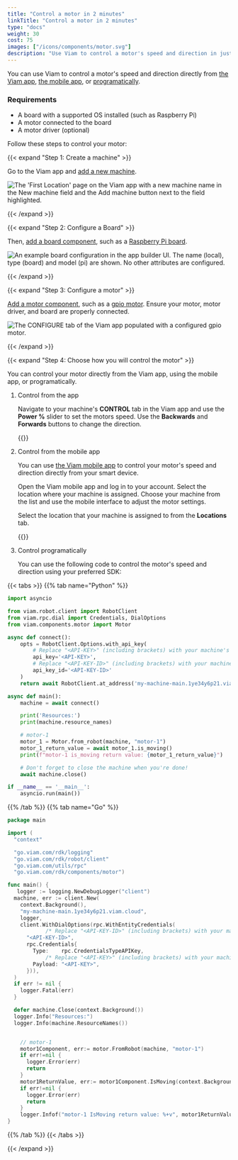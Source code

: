 ```yaml
---
title: "Control a motor in 2 minutes"
linkTitle: "Control a motor in 2 minutes"
type: "docs"
weight: 30
cost: 75
images: ["/icons/components/motor.svg"]
description: "Use Viam to control a motor's speed and direction in just a few steps."
---
```


You can use Viam to control a motor's speed and direction directly from [the Viam app](https://app.viam.com/), [the mobile app](/fleet/#the-viam-mobile-app), or [programatically](https://docs.viam.com/build/program/).

### Requirements

- A board with a supported OS installed (such as Raspberry Pi)
- A motor connected to the board
- A motor driver (optional)

Follow these steps to control your motor:

{{< expand "Step 1: Create a machine" >}}

Go to the Viam app and [add a new machine](/cloud/machines/#add-a-new-machine).

![The 'First Location' page on the Viam app with a new machine name in the New machine field and the Add machine button next to the field highlighted.](/fleet/app-usage/create-machine.png)

{{< /expand >}}

{{< expand "Step 2: Configure a Board" >}}

Then, [add a board component](/components/board/), such as a [Raspberry Pi board](/components/board/pi/).

![An example board configuration in the app builder UI. The name (local), type (board) and model (pi) are shown. No other attributes are configured.](/components/board/pi-ui-config.png)

{{< /expand >}}

{{< expand "Step 3: Configure a motor" >}}

[Add a motor component](/components/motor/), such as a [gpio motor](/components/motor/gpio/).
Ensure your motor, motor driver, and board are properly connected.

![The CONFIGURE tab of the Viam app populated with a configured gpio motor.](/components/motor/gpio-config-ui.png)

{{< /expand >}}

{{< expand "Step 4: Choose how you will control the motor" >}}

You can control your motor directly from the Viam app, using the mobile app, or programatically.

1. Control from the app

   Navigate to your machine's **CONTROL** tab in the Viam app and use the **Power %** slider to set the motors speed.
   Use the **Backwards** and **Forwards** buttons to change the direction.

   {{<gif webm_src="/get-started/quickstarts/motor-control.webm" mp4_src="/get-started/quickstarts/motor-control.mp4" alt="Using the slider, Backwards, and Forwards buttons on the Viam app to control the direction and speed of a configured motor" class="aligncenter"  min-height="750px">}}

2. Control from the mobile app

   You can use [the Viam mobile app](/fleet/#the-viam-mobile-app) to control your motor's speed and direction directly from your smart device.

   Open the Viam mobile app and log in to your account.
   Select the location where your machine is assigned.
   Choose your machine from the list and use the mobile interface to adjust the motor settings.

   Select the location that your machine is assigned to from the **Locations** tab.

   {{<gif webm_src="/get-started/quickstarts/mobile-app-motor-control.webm" mp4_src="/get-started/quickstarts/mobile-app-motor-control.mp4" alt="Using an example machine on the Viam mobile app to set the direction and speed of a configured motor using the slider on the user interface" max-height="50px" max-width="200px" clear="both" class="alignright">}}

    <div style="clear: both;"></div>

3. Control programatically

   You can use the following code to control the motor's speed and direction using your preferred SDK:

{{< tabs >}}
{{% tab name="Python" %}}

```python
import asyncio

from viam.robot.client import RobotClient
from viam.rpc.dial import Credentials, DialOptions
from viam.components.motor import Motor

async def connect():
    opts = RobotClient.Options.with_api_key(
        # Replace "<API-KEY>" (including brackets) with your machine's api key
        api_key='<API-KEY>',
        # Replace "<API-KEY-ID>" (including brackets) with your machine's api key id
        api_key_id='<API-KEY-ID>'
    )
    return await RobotClient.at_address('my-machine-main.1ye34y6p21.viam.cloud', opts)

async def main():
    machine = await connect()

    print('Resources:')
    print(machine.resource_names)

    # motor-1
    motor_1 = Motor.from_robot(machine, "motor-1")
    motor_1_return_value = await motor_1.is_moving()
    print(f"motor-1 is_moving return value: {motor_1_return_value}")

    # Don't forget to close the machine when you're done!
    await machine.close()

if __name__ == '__main__':
    asyncio.run(main())

```

{{% /tab %}}
{{% tab name="Go" %}}

```go
package main

import (
  "context"

  "go.viam.com/rdk/logging"
  "go.viam.com/rdk/robot/client"
  "go.viam.com/utils/rpc"
  "go.viam.com/rdk/components/motor")

func main() {
   logger := logging.NewDebugLogger("client")
  machine, err := client.New(
    context.Background(),
    "my-machine-main.1ye34y6p21.viam.cloud",
    logger,
    client.WithDialOptions(rpc.WithEntityCredentials(
            /* Replace "<API-KEY-ID>" (including brackets) with your machine's api key id */
      "<API-KEY-ID>",
      rpc.Credentials{
        Type:    rpc.CredentialsTypeAPIKey,
            /* Replace "<API-KEY>" (including brackets) with your machine's api key */
        Payload: "<API-KEY>",
      })),
  )
  if err != nil {
    logger.Fatal(err)
  }

  defer machine.Close(context.Background())
  logger.Info("Resources:")
  logger.Info(machine.ResourceNames())


    // motor-1
    motor1Component, err:= motor.FromRobot(machine, "motor-1")
    if err!=nil {
      logger.Error(err)
      return
    }
    motor1ReturnValue, err:= motor1Component.IsMoving(context.Background())
    if err!=nil {
      logger.Error(err)
      return
    }
    logger.Infof("motor-1 IsMoving return value: %+v", motor1ReturnValue)
}
```

{{% /tab %}}
{{< /tabs >}}

{{< /expand >}}
